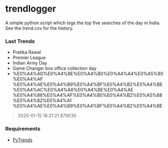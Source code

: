 # trendlogger
A simple python script which logs the top five searches of the day in India.<br>See the trend.csv for the history.<br>

<!-- Last Trends -->
### Last Trends
* Pratika Rawal
* Premier League
* Indian Army Day
* Game Changer box office collection day
* %E0%A4%AD%E0%A4%BE%E0%A4%B0%E0%A4%A4%E0%A5%80%E0%A4%AF %E0%A4%AE%E0%A4%B9%E0%A4%BF%E0%A4%B2%E0%A4%BE %E0%A4%AC%E0%A4%A8%E0%A4%BE%E0%A4%AE %E0%A4%86%E0%A4%AF%E0%A4%B0%E0%A4%B2%E0%A5%88%E0%A4%82%E0%A4%A1 %E0%A4%AE%E0%A4%B9%E0%A4%BF%E0%A4%B2%E0%A4%BE
> 2025-01-15 18:21:21.879030

<!-- Requirements -->
### Requirements
* [PyTrends](https://github.com/dreyco676/pytrends)
